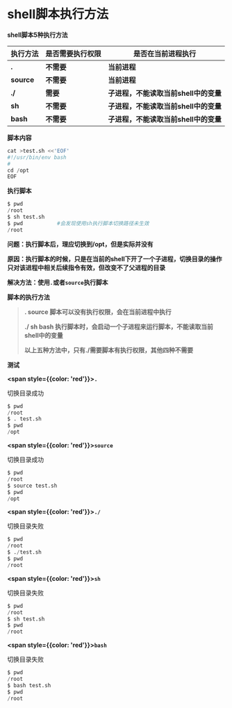 # shell脚本执行方法



**shell脚本5种执行方法**

| **执行方法** | **是否需要执行权限** | **是否在当前进程执行**                |
| ------------ | -------------------- | ------------------------------------- |
| **.**        | **不需要**           | **当前进程**                          |
| **source**   | **不需要**           | **当前进程**                          |
| **./**       | **需要**             | **子进程，不能读取当前shell中的变量** |
| **sh**       | **不需要**           | **子进程，不能读取当前shell中的变量** |
| **bash**     | **不需要**           | **子进程，不能读取当前shell中的变量** |



**脚本内容**

```python
cat >test.sh <<'EOF'
#!/usr/bin/env bash
#
cd /opt
EOF
```



**执行脚本**

```python
$ pwd
/root
$ sh test.sh
$ pwd			#会发现使用sh执行脚本切换路径未生效
/root
```



**问题：执行脚本后，理应切换到/opt，但是实际并没有**



**原因：执行脚本的时候，只是在当前的shell下开了一个子进程，切换目录的操作只对该进程中相关后续指令有效，但改变不了父进程的目录**



**解决方法：使用`.`或者`source`执行脚本**



**脚本的执行方法**

> **.  source 脚本可以没有执行权限，会在当前进程中执行**
>
> **./  sh  bash  执行脚本时，会启动一个子进程来运行脚本，不能读取当前shell中的变量**
>
> **以上五种方法中，只有./需要脚本有执行权限，其他四种不需要**





**测试**

**<span style={{color: 'red'}}>`.`</span>**

切换目录成功

```python
$ pwd
/root
$ . test.sh
$ pwd
/opt
```



**<span style={{color: 'red'}}>`source`</span>**

切换目录成功

```python
$ pwd
/root
$ source test.sh
$ pwd
/opt
```





**<span style={{color: 'red'}}>`./`</span>**

切换目录失败

```python
$ pwd
/root
$ ./test.sh
$ pwd
/root
```





**<span style={{color: 'red'}}>`sh`</span>**

切换目录失败

```python
$ pwd
/root
$ sh test.sh
$ pwd
/root
```



**<span style={{color: 'red'}}>`bash`</span>**

切换目录失败

```python
$ pwd
/root
$ bash test.sh
$ pwd
/root
```

